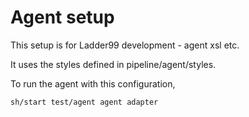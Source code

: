 # Agent setup

This setup is for Ladder99 development - agent xsl etc.

It uses the styles defined in pipeline/agent/styles.

To run the agent with this configuration,

    sh/start test/agent agent adapter
